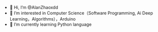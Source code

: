 - 👋 Hi, I’m @AlanZhaoxdd
- 👀 I’m interested in Computer Science（Software Programming, Ai Deep Learning，Algorithms），Arduino
- 🌱 I’m currently learning Python language

<!---
AlanZhaoxdd/AlanZhaoxdd is a ✨ special ✨ repository because its `README.md` (this file) appears on your GitHub profile.
You can click the Preview link to take a look at your changes.
--->
